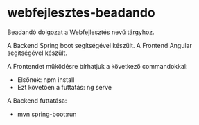 # webfejlesztes-beadando
 
Beadandó dolgozat a Webfejlesztés nevű tárgyhoz.

A Backend Spring boot segítségével készült.
A Frontend Angular segítségével készült.

A Frontendet működésre bírhatjuk a következő commandokkal:
- Elsőnek: npm install
- Ezt követően a futtatás: ng serve

A Backend futtatása:
- mvn spring-boot:run
